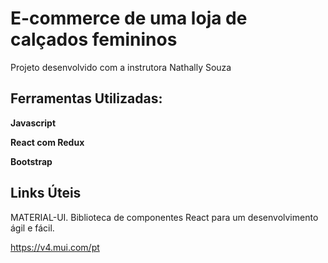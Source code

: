 # E-commerce de uma loja de calçados femininos

Projeto desenvolvido com a instrutora Nathally Souza

## Ferramentas Utilizadas:
  **Javascript**

  **React com Redux**

  **Bootstrap**

## Links Úteis
MATERIAL-UI. Biblioteca de componentes React para um desenvolvimento ágil e fácil.

https://v4.mui.com/pt

